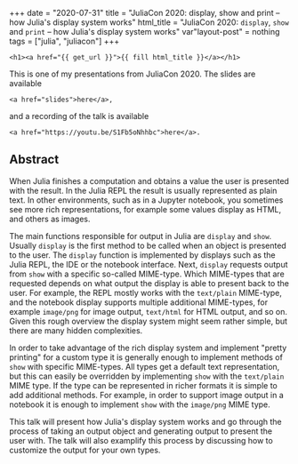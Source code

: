 +++
date = "2020-07-31"
title = "JuliaCon 2020: display, show and print – how Julia's display system works"
html_title = "JuliaCon 2020: <code>display</code>, <code>show</code> and <code>print</code> – how Julia's display system works"
var"layout-post" = nothing
tags = ["julia", "juliacon"]
+++

~~~
<h1><a href="{{ get_url }}">{{ fill html_title }}</a></h1>
~~~

This is one of my presentations from JuliaCon 2020. The slides are available
~~~
<a href="slides">here</a>,
~~~
and a recording of the talk is available
~~~
<a href="https://youtu.be/S1Fb5oNhhbc">here</a>.
~~~

## Abstract


When Julia finishes a computation and obtains a value the user is presented with the result. In the Julia REPL the result is usually represented as plain text. In other environments, such as in a Jupyter notebook, you sometimes see more rich representations, for example some values display as HTML, and others as images.

The main functions responsible for output in Julia are `display` and `show`. Usually `display` is the first method to be called when an object is presented to the user. The `display` function is implemented by displays such as the Julia REPL, the IDE or the notebook interface. Next, `display` requests output from `show` with a specific so-called MIME-type. Which MIME-types that are requested depends on what output the display is able to present back to the user. For example, the REPL mostly works with the `text/plain` MIME-type, and the notebook display supports multiple additional MIME-types, for example `image/png` for image output, `text/html` for HTML output, and so on. Given this rough overview the display system might seem rather simple, but there are many hidden complexities.

In order to take advantage of the rich display system and implement "pretty printing" for a custom type it is generally enough to implement methods of `show` with specific MIME-types. All types get a default text representation, but this can easily be overridden by implementing `show` with the `text/plain` MIME type. If the type can be represented in richer formats it is simple to add additional methods. For example, in order to support image output in a notebook it is enough to implement `show` with the `image/png` MIME type.

This talk will present how Julia's display system works and go through the process of taking an output object and generating output to present the user with. The talk will also examplify this process by discussing how to customize the output for your own types.


